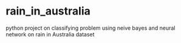 # rain_in_australia
python project on classifying problem using neive bayes and neural network on rain in Australia dataset
